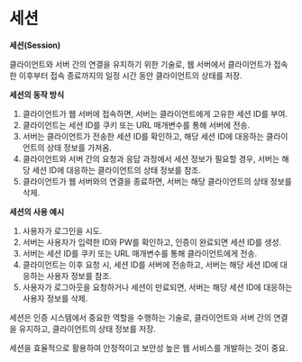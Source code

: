 # 세션

**세션(Session)**

클라이언트와 서버 간의 연결을 유지하기 위한 기술로, 웹 서버에서 클라이언트가 접속한 이후부터 접속 종료까지의 일정 시간 동안 클라이언트의 상태를 저장.

**세션의 동작 방식**

1. 클라이언트가 웹 서버에 접속하면, 서버는 클라이언트에게 고유한 세션 ID를 부여.
2. 클라이언트는 세션 ID를 쿠키 또는 URL 매개변수를 통해 서버에 전송.
3. 서버는 클라이언트가 전송한 세션 ID를 확인하고, 해당 세션 ID에 대응하는 클라이언트의 상태 정보를 가져옴.
4. 클라이언트와 서버 간의 요청과 응답 과정에서 세션 정보가 필요할 경우, 서버는 해당 세션 ID에 대응하는 클라이언트의 상태 정보를 참조.
5. 클라이언트가 웹 서버와의 연결을 종료하면, 서버는 해당 클라이언트의 상태 정보를 삭제.

**세션의 사용 예시**

1. 사용자가 로그인을 시도.
2. 서버는 사용자가 입력한 ID와 PW를 확인하고, 인증이 완료되면 세션 ID를 생성.
3. 서버는 세션 ID를 쿠키 또는 URL 매개변수를 통해 클라이언트에게 전송.
4. 클라이언트는 이후 요청 시, 세션 ID를 서버에 전송하고, 서버는 해당 세션 ID에 대응하는 사용자 정보를 참조.
5. 사용자가 로그아웃을 요청하거나 세션이 만료되면, 서버는 해당 세션 ID에 대응하는 사용자 정보를 삭제.

세션은 인증 시스템에서 중요한 역할을 수행하는 기술로, 클라이언트와 서버 간의 연결을 유지하고, 클라이언트의 상태 정보를 저장.

세션을 효율적으로 활용하여 안정적이고 보안성 높은 웹 서비스를 개발하는 것이 중요.